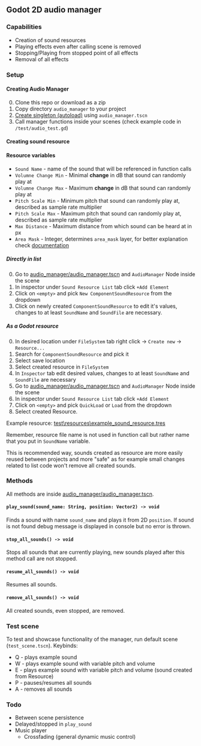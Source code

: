 ## Godot 2D audio manager
### Capabilities
- Creation of sound resources
- Playing effects even after calling scene is removed
- Stopping/Playing from stopped point of all effects
- Removal of all effects

### Setup
#### Creating Audio Manager
0. Clone this repo or download as a zip
0. Copy directory `audio_manager` to your project
0. [Create singleton (autoload)](https://docs.godotengine.org/en/stable/tutorials/scripting/singletons_autoload.html#autoload) using `audio_manager.tscn` 
0. Call manager functions inside your scenes (check example code in `/test/audio_test.gd`)

#### Creating sound resource
#### Resource variables
- `Sound Name` - name of the sound that will be referenced in function calls
- `Volumne Change Min` - Minimal __change__ in dB that sound can randomly play at
- `Volumne Change Max` - Maximum __change__ in dB that sound can randomly play at
- `Pitch Scale Min` - Minimum pitch that sound can randomly play at, described as sample rate multiplier
- `Pitch Scale Max` - Maximum pitch that sound can randomly play at, described as sample rate multiplier
- `Max Distance` - Maximum distance from which sound can be heard at in px
- `Area Mask` - Integer, determines `area_mask` layer, for better explanation check [documentation](https://docs.godotengine.org/en/stable/classes/class_audiostreamplayer2d.html#class-audiostreamplayer2d-property-area-mask)

##### Directly in list
0. Go to [audio_manager/audio_manager.tscn](audio_manager/audio_manager.tscn) and `AudioManager` Node inside the scene
0. In inspector under `Sound Resource List` tab click `+Add Element`
0. Click on `<empty>` and pick `New ComponentSoundResource` from the dropdown
0. Click on newly created `ComponentSoundResource` to edit it's values, changes to at least `SoundName` and `SoundFile` are necessary.

##### As a Godot resource
0. In desired location under `FileSystem` tab right click -> `Create new` -> `Resource...`
0. Search for `ComponentSoundResource` and pick it
0. Select save location
0. Select created resource in `FileSystem`
0. In `Inspector` tab edit desired values, changes to at least `SoundName` and `SoundFile` are necessary
0. Go to [audio_manager/audio_manager.tscn](audio_manager/audio_manager.tscn) and `AudioManager` Node inside the scene
0. In inspector under `Sound Resource List` tab click `+Add Element`
0. Click on `<empty>` and pick `QuickLoad` or `Load` from the dropdown
0. Select created Resource.

Example resource: [test\resources\example_sound_resource.tres](test\resources\example_sound_resource.tres)

Remember, resource file name is not used in function call but rather name that you put in `SoundName` variable.

This is recommended way, sounds created as resource are more easily reused between projects and more "safe" as for example small changes related to list code won't remove all created sounds.

### Methods
All methods are inside [audio_manager/audio_manager.tscn](audio_manager/audio_manager.tscn).
#### `play_sound(sound_name: String, position: Vector2) -> void` 
Finds a sound with name `sound_name` and plays it from 2D `position`. If sound is not found debug message is displayed in console but no error is thrown. 

#### `stop_all_sounds() -> void` 
Stops all sounds that are currently playing, new sounds played after this method call are not stopped.

#### `resume_all_sounds() -> void` 
Resumes all sounds.

#### `remove_all_sounds() -> void` 
All created sounds, even stopped, are removed.

### Test scene
To test and showcase functionality of the manager, run default scene (`test_scene.tscn`). 
Keybinds:
- Q - plays example sound
- W - plays example sound with variable pitch and volume
- E - plays example sound with variable pitch and volume (sound created from Resource)
- P - pauses/resumes all sounds
- A - removes all sounds

### Todo
- Between scene persistence
- Delayed/stopped in `play_sound`
- Music player
    - Crossfading (general dynamic music control)
